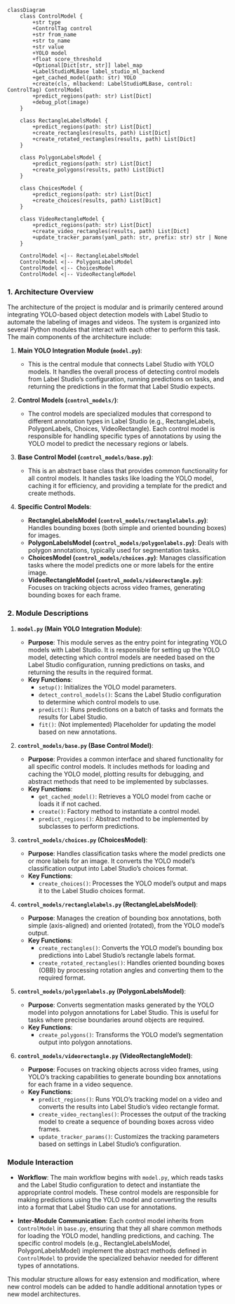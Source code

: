 ```mermaid
classDiagram
    class ControlModel {
        +str type
        +ControlTag control
        +str from_name
        +str to_name
        +str value
        +YOLO model
        +float score_threshold
        +Optional[Dict[str, str]] label_map
        +LabelStudioMLBase label_studio_ml_backend
        +get_cached_model(path: str) YOLO
        +create(cls, mlbackend: LabelStudioMLBase, control: ControlTag) ControlModel
        +predict_regions(path: str) List[Dict]
        +debug_plot(image)
    }

    class RectangleLabelsModel {
        +predict_regions(path: str) List[Dict]
        +create_rectangles(results, path) List[Dict]
        +create_rotated_rectangles(results, path) List[Dict]
    }

    class PolygonLabelsModel {
        +predict_regions(path: str) List[Dict]
        +create_polygons(results, path) List[Dict]
    }

    class ChoicesModel {
        +predict_regions(path: str) List[Dict]
        +create_choices(results, path) List[Dict]
    }

    class VideoRectangleModel {
        +predict_regions(path: str) List[Dict]
        +create_video_rectangles(results, path) List[Dict]
        +update_tracker_params(yaml_path: str, prefix: str) str | None
    }

    ControlModel <|-- RectangleLabelsModel
    ControlModel <|-- PolygonLabelsModel
    ControlModel <|-- ChoicesModel
    ControlModel <|-- VideoRectangleModel
```

### 1. **Architecture Overview**

The architecture of the project is modular and is primarily centered around integrating YOLO-based object detection models with Label Studio to automate the labeling of images and videos. The system is organized into several Python modules that interact with each other to perform this task. The main components of the architecture include:

1. **Main YOLO Integration Module (`model.py`)**:
   - This is the central module that connects Label Studio with YOLO models. It handles the overall process of detecting control models from Label Studio’s configuration, running predictions on tasks, and returning the predictions in the format that Label Studio expects.

2. **Control Models (`control_models/`)**:
   - The control models are specialized modules that correspond to different annotation types in Label Studio (e.g., RectangleLabels, PolygonLabels, Choices, VideoRectangle). Each control model is responsible for handling specific types of annotations by using the YOLO model to predict the necessary regions or labels.

3. **Base Control Model (`control_models/base.py`)**:
   - This is an abstract base class that provides common functionality for all control models. It handles tasks like loading the YOLO model, caching it for efficiency, and providing a template for the predict and create methods.

4. **Specific Control Models**:
   - **RectangleLabelsModel (`control_models/rectanglelabels.py`)**: Handles bounding boxes (both simple and oriented bounding boxes) for images.
   - **PolygonLabelsModel (`control_models/polygonlabels.py`)**: Deals with polygon annotations, typically used for segmentation tasks.
   - **ChoicesModel (`control_models/choices.py`)**: Manages classification tasks where the model predicts one or more labels for the entire image.
   - **VideoRectangleModel (`control_models/videorectangle.py`)**: Focuses on tracking objects across video frames, generating bounding boxes for each frame.

### 2. **Module Descriptions**

1. **`model.py` (Main YOLO Integration Module)**:
   - **Purpose**: This module serves as the entry point for integrating YOLO models with Label Studio. It is responsible for setting up the YOLO model, detecting which control models are needed based on the Label Studio configuration, running predictions on tasks, and returning the results in the required format.
   - **Key Functions**:
     - `setup()`: Initializes the YOLO model parameters.
     - `detect_control_models()`: Scans the Label Studio configuration to determine which control models to use.
     - `predict()`: Runs predictions on a batch of tasks and formats the results for Label Studio.
     - `fit()`: (Not implemented) Placeholder for updating the model based on new annotations.

2. **`control_models/base.py` (Base Control Model)**:
   - **Purpose**: Provides a common interface and shared functionality for all specific control models. It includes methods for loading and caching the YOLO model, plotting results for debugging, and abstract methods that need to be implemented by subclasses.
   - **Key Functions**:
     - `get_cached_model()`: Retrieves a YOLO model from cache or loads it if not cached.
     - `create()`: Factory method to instantiate a control model.
     - `predict_regions()`: Abstract method to be implemented by subclasses to perform predictions.

3. **`control_models/choices.py` (ChoicesModel)**:
   - **Purpose**: Handles classification tasks where the model predicts one or more labels for an image. It converts the YOLO model’s classification output into Label Studio’s choices format.
   - **Key Functions**:
     - `create_choices()`: Processes the YOLO model’s output and maps it to the Label Studio choices format.

4. **`control_models/rectanglelabels.py` (RectangleLabelsModel)**:
   - **Purpose**: Manages the creation of bounding box annotations, both simple (axis-aligned) and oriented (rotated), from the YOLO model’s output.
   - **Key Functions**:
     - `create_rectangles()`: Converts the YOLO model’s bounding box predictions into Label Studio’s rectangle labels format.
     - `create_rotated_rectangles()`: Handles oriented bounding boxes (OBB) by processing rotation angles and converting them to the required format.

5. **`control_models/polygonlabels.py` (PolygonLabelsModel)**:
   - **Purpose**: Converts segmentation masks generated by the YOLO model into polygon annotations for Label Studio. This is useful for tasks where precise boundaries around objects are required.
   - **Key Functions**:
     - `create_polygons()`: Transforms the YOLO model’s segmentation output into polygon annotations.

6. **`control_models/videorectangle.py` (VideoRectangleModel)**:
   - **Purpose**: Focuses on tracking objects across video frames, using YOLO’s tracking capabilities to generate bounding box annotations for each frame in a video sequence.
   - **Key Functions**:
     - `predict_regions()`: Runs YOLO’s tracking model on a video and converts the results into Label Studio’s video rectangle format.
     - `create_video_rectangles()`: Processes the output of the tracking model to create a sequence of bounding boxes across video frames.
     - `update_tracker_params()`: Customizes the tracking parameters based on settings in Label Studio’s configuration.

### **Module Interaction**

- **Workflow**: The main workflow begins with `model.py`, which reads tasks and the Label Studio configuration to detect and instantiate the appropriate control models. These control models are responsible for making predictions using the YOLO model and converting the results into a format that Label Studio can use for annotations.
  
- **Inter-Module Communication**: Each control model inherits from `ControlModel` in `base.py`, ensuring that they all share common methods for loading the YOLO model, handling predictions, and caching. The specific control models (e.g., RectangleLabelsModel, PolygonLabelsModel) implement the abstract methods defined in `ControlModel` to provide the specialized behavior needed for different types of annotations.

This modular structure allows for easy extension and modification, where new control models can be added to handle additional annotation types or new model architectures.